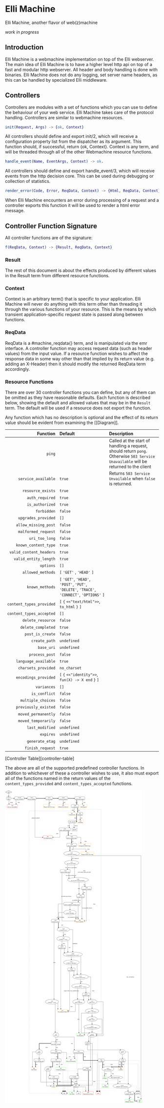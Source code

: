 # Elli Machine

Elli Machine, another flavor of web(z)machine

*work in progress*

## Introduction

Elli Machine is a webmachine implementation on top of the Elli webserver. The main idea of Elli Machine is to have a higher level http api on top of a fast and modular http webserver. All header and body handling is done with binaries. Elli Machine does not do any logging, set server name headers, as this can be handled by specialized Elli middleware.

## Controllers

Controllers are modules with a set of functions which you can use to define the behaviour of your web service. Elli Machine takes care of the protocol handling. Controllers are similar to webmachine resources.

```erlang
init(Request, Args) -> {ok, Context} 
```

All controllers should define and export init/2, which will receive a configuration property list from the dispatcher as its argument. This function should, if successful, return {ok, Context}. Context is any term, and will be threaded through all of
the other Webmachine resource functions. 

```erlang
handle_event(Name, EventArgs, Context) -> ok.
```

All controllers should define and export handle_event/3, which will
receive events from the http decision core. This can be used during debugging or collection of statistics.

```erlang
render_error(Code, Error, ReqData, Context) -> {Html, ReqData, Context}
```

When Elli Machine encounters an error during processing of a request and a controller exports this function it will be used to render a html error message.

## Controller Function Signature

All controller functions are of the signature:

```erlang
f(ReqData, Context) -> {Result, ReqData, Context}
```

### Result

The rest of this document is about the effects produced by different
values in the Result term from different resource functions.

### Context

Context is an arbitrary term() that is specific to your
application. Elli Machine will never do anything with this term other
than threading it through the various functions of your resource. This
is the means by which transient application-specific request state is
passed along between functions.

### ReqData

ReqData is a #machine_reqdata{} term, and is manipulated via 
the emr interface. A controller function may access request data 
(such as header values) from the input value. If a resource function 
wishes to affect the response data in some way other than that implied 
by its return value (e.g. adding an X-Header) then it should modify 
the returned ReqData term accordingly.

### Resource Functions

There are over 30 controller functions you can define, but any of them
can be omitted as they have reasonable defaults. Each function is
described below, showing the default and allowed values that may be in
the `Result` term. The default will be used if a resource does not
export the function.

Any function which has no description is optional and the effect of
its return value should be evident from examining the [[Diagram]].

| Function | Default | Description |
| -------: | :------ | :---------- |
| `ping` | | Called at the start of handling a request, should return `pong`. Otherwise `503 Service Unavailable` will be returned to the client |
| `service_available` | `true` | Returns `503 Service Unvailable` when `false` is returned. |
| `resource_exists` | `true` | |
| `auth_required` | `true` | |
| `is_authorized` | `true` | |
| `forbidden` | `false` | |
| `upgrades_provided` | `[]` | |
| `allow_missing_post` | `false` | |
| `malformed_request` | `false` | |
| `uri_too_long` | `false` | |
| `known_content_type` | `true` | |
| `valid_content_headers` | `true` | |
| `valid_entity_length` | `true` | |
| `options` | `[]` | |
| `allowed_methods` | `[` `'GET'` , `'HEAD'` `]` | |
| `known_methods` | `[` `'GET'`, `'HEAD'`, `'POST'`, `'PUT'`, `'DELETE'`, `'TRACE'`, `'CONNECT'`, `'OPTIONS'` `]` | |
| `content_types_provided` | `[` `{` `<<"text/html">>`, `to_html` `}` `]` | |
| `content_types_accepted` | `[]` | |
| `delete_resource` | `false` | |
| `delete_completed` | `true` | |
| `post_is_create` | `false` | |
| `create_path` | `undefined` | |
| `base_uri` | `undefined` | |
| `process_post` | `false` | |
| `language_available` | `true` | |
| `charsets_provided` | `no_charset` | |
| `encodings_provided` | `[` `{` `<<"identity">>`, `fun(X) -> X end` `}` `]` | |
| `variances` | `[]` | |
| `is_conflict` | `false` | |
| `multiple_choices` | `false` | |
| `previously_existed` | `false` | |
| `moved_permanently` | `false` | |
| `moved_temporarily` | `false` | |
| `last_modified` | `undefined` | |
| `expires` | `undefined` | |
| `generate_etag` | `undefined` | |
| `finish_request` | `true` | |
[Controller Table][controller-table]

The above are all of the supported predefined controller functions. In
addition to whichever of these a controller wishes to use, it also must
export all of the functions named in the return values of the
`content_types_provided` and `content_types_accepted` functions.

![Request Diagram](doc/graph.png "Request Diagram")

